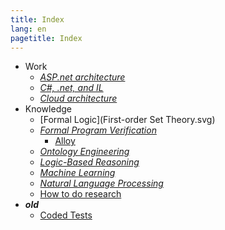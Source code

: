 ```yaml
---
title: Index
lang: en
pagetitle: Index
---
```


- Work  
  - [*ASP.net architecture*](ASPnetArchitecture.html)
  - [*C#, .net, and IL*](dot_net_il.html)
  - [*Cloud architecture*](cloud_architecture.html)
- Knowledge
  - [Formal Logic](First-order Set Theory.svg)
  - [*Formal Program Verification*](FormalProgramVerification.html)
    - [Alloy](Alloy.html)
  - [*Ontology Engineering*](OntologyEngineering.html)
  - [*Logic-Based Reasoning*](LogicBasedReasoning.html)
  - [*Machine Learning*](MachineLearning.html)
  - [*Natural Language Processing*](NaturalLanguageProcessing.html)
  - [How to do research](How_to_do_research)
- ***old***
  - [Coded Tests](CodedTests.html)
